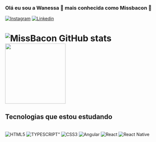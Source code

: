 ### Olá eu sou a Wanessa 🦉 mais conhecida como Missbacon 🐷 


[![Instagram](https://img.shields.io/badge/Instagram-E4405F?style=for-the-badge&logo=instagram&logoColor=white)](https://www.instagram.com/nya_wn)
[![Linkedin](https://img.shields.io/badge/LinkedIn-0077B5?style=for-the-badge&logo=linkedin&logoColor=white)](https://www.linkedin.com/in/wanessa-camara-38a633138/)


# ![MissBacon GitHub stats](https://github-readme-stats.vercel.app/api?username=Missbacon&show_icons=true&theme=radical) <img height="195em" src="https://github-readme-stats.vercel.app/api/top-langs/?username=Missbacon&layout=compact&langs_count=7&theme=radical"/>


## Tecnologias que estou estudando 

<div style="display: inline_block"><br/>
<img align="center" alt="HTML5" src="https://img.shields.io/badge/HTML5-E34F26?style=for-the-badge&logo=html5&logoColor=white" >
<img align="center" alt=TYPESCRIPT" src="https://img.shields.io/badge/TypeScript-007ACC?style=for-the-badge&logo=typescript&logoColor=white" > 
<img align="center" alt="CSS3" src="https://img.shields.io/badge/CSS3-1572B6?style=for-the-badge&logo=css3&logoColor=white" > 
<img align="center" alt="Angular" src="https://img.shields.io/badge/Angular-DD0031?style=for-the-badge&logo=angular&logoColor=white" > 
<img align="center" alt="React" src="https://img.shields.io/badge/React-20232A?style=for-the-badge&logo=react&logoColor=61DAFB" > 
<img align="center" alt="React Native " src="https://img.shields.io/badge/React_Native-20232A?style=for-the-badge&logo=react&logoColor=61DAFB" >

</div>
